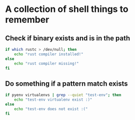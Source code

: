 # A collection of shell things to remember

## Check if binary exists and is in the path
```bash
if which rustc > /dev/null; then
    echo "rust compiler installed!"
else
    echo "rust compiler missing!"
fi
```

## Do something if a pattern match exists
```bash
if pyenv virtualenvs | grep --quiet "test-env"; then
    echo "test-env virtualenv exist :)"
else
    echo "test-env does not exist :("
fi
```
